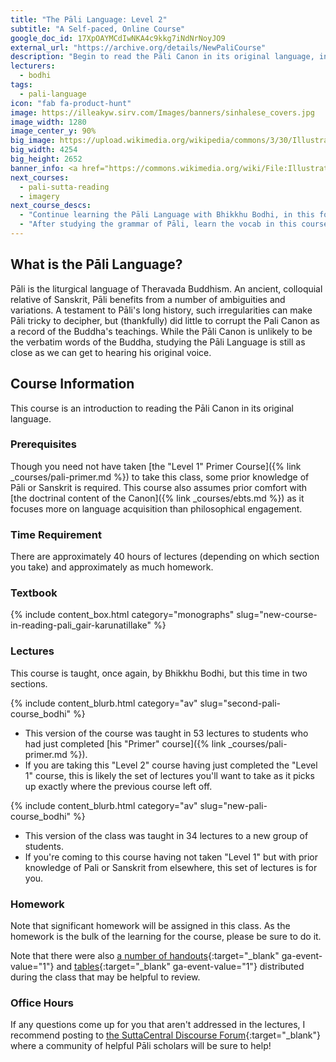```yaml
---
title: "The Pāli Language: Level 2"
subtitle: "A Self-paced, Online Course"
google_doc_id: 17XpOAYMCdIwNKA4c9kkg7iNdNrNoyJO9
external_url: "https://archive.org/details/NewPaliCourse"
description: "Begin to read the Pāli Canon in its original language, in this intermediate Pāli course taught from Gair and Karunatillake's excellent progressive reader and guided step-by-step, as always, by Bhikkhu Bodhi."
lecturers:
  - bodhi
tags:
  - pali-language
icon: "fab fa-product-hunt"
image: https://illeakyw.sirv.com/Images/banners/sinhalese_covers.jpg
image_width: 1280
image_center_y: 90%
big_image: https://upload.wikimedia.org/wikipedia/commons/3/30/Illustrated_Sinhalese_covers_%28inside%29_showing_the_events_Wellcome_L0031774.jpg
big_width: 4254
big_height: 2652
banner_info: <a href="https://commons.wikimedia.org/wiki/File:Illustrated_Sinhalese_covers_(inside)_showing_the_events_Wellcome_L0031774.jpg">Wellcome</a>, <a href="https://creativecommons.org/licenses/by/4.0">BY 4.0</a>
next_courses:
  - pali-sutta-reading
  - imagery
next_course_descs:
  - "Continue learning the Pāli Language with Bhikkhu Bodhi, in this follow up course."
  - "After studying the grammar of Pāli, learn the vocab in this course exploring two dozen important Pāli terms."
---
```


## What is the Pāli Language?

Pāli is the liturgical language of Theravada Buddhism. An ancient, colloquial relative of Sanskrit, Pāli benefits from a number of ambiguities and variations. A testament to Pāli's long history, such irregularities can make Pāli tricky to decipher, but (thankfully) did little to corrupt the Pali Canon as a record of the Buddha's teachings.  While the Pāli Canon is unlikely to be the verbatim words of the Buddha, studying the Pāli Language is still as close as we can get to hearing his original voice.

## Course Information

This course is an introduction to reading the Pāli Canon in its original language.

### Prerequisites

Though you need not have taken [the "Level 1" Primer Course]({% link _courses/pali-primer.md %}) to take this class, some prior knowledge of Pāli or Sanskrit is required. This course also assumes prior comfort with [the doctrinal content of the Canon]({% link _courses/ebts.md %}) as it focuses more on language acquisition than philosophical engagement.

### Time Requirement

There are approximately 40 hours of lectures (depending on which section you take) and approximately as much homework.

### Textbook

{% include content_box.html category="monographs" slug="new-course-in-reading-pali_gair-karunatillake" %}

### Lectures

This course is taught, once again, by Bhikkhu Bodhi, but this time in two sections.

{% include content_blurb.html category="av" slug="second-pali-course_bodhi" %}
- This version of the course was taught in 53 lectures to students who had just completed [his "Primer" course]({% link _courses/pali-primer.md %}).
- If you are taking this "Level 2" course having just completed the "Level 1" course, this is likely the set of lectures you'll want to take as it picks up exactly where the previous course left off.

{% include content_blurb.html category="av" slug="new-pali-course_bodhi" %}
- This version of the class was taught in 34 lectures to a new group of students.
- If you're coming to this course having not taken "Level 1" but with prior knowledge of Pali or Sanskrit from elsewhere, this set of lectures is for you.

### Homework

Note that significant homework will be assigned in this class. As the homework is the bulk of the learning for the course, please be sure to do it.

Note that there were also [a number of handouts](https://drive.google.com/drive/folders/1FGf4pi3NMLjWWZlxB2Gf8zJsddSBkm2m){:target="_blank" ga-event-value="1"} and [tables](https://drive.google.com/drive/folders/1NIoiqrmTsCbwju9pYWVNe4LY9VbTjJPS){:target="_blank" ga-event-value="1"} distributed during the class that may be helpful to review.

### Office Hours

If any questions come up for you that aren't addressed in the lectures, I recommend posting to
[the SuttaCentral Discourse Forum](https://discourse.suttacentral.net/){:target="_blank"} where a community
of helpful Pāli scholars will be sure to help!

